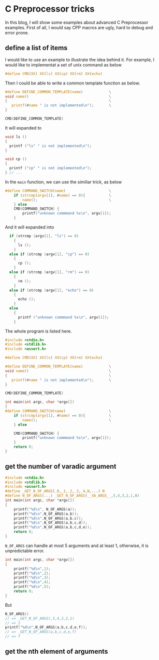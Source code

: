 # C Preprocessor tricks



In this blog, I will show some examples about advanced C Preprocessor
examples. First of all, I would say CPP macros are ugly, hard to debug
and error prone.

## define a list of items

I would like to use an example to illustrate the idea behind it. For
example, I would like to implementat a set of unix command as below

```c
#define CMD(XX) XX(ls) XX(cp) XX(rm) XX(echo)
```

Then I could be able to write a common template function as below.

```c
#define DEFINE_COMMON_TEMPLATE(name)            \
void name()                                     \
{                                               \
   printf(#name " is not implemented\n");       \
}

CMD(DEFINE_COMMON_TEMPLATE)
```

It will expanded to

```c
void ls ()
{
  printf ("ls" " is not implemented\n");
}

void cp ()
{
  printf ("cp" " is not implemented\n");
} // ...
```

In the `main` function, we can use the similiar trick, as below

```c
#define COMMAND_SWITCH(name)                    \
    if (strcmp(argv[1], #name) == 0){           \
        name();                                 \
    } else
    CMD(COMMAND_SWITCH) {
        printf("unknown commmand %s\n", argv[1]);
    }
```

And it will expanded into

```c
  if (strcmp (argv[1], "ls") == 0)
    {
      ls ();
    }
  else if (strcmp (argv[1], "cp") == 0)
    {
      cp ();
    }
  else if (strcmp (argv[1], "rm") == 0)
    {
      rm ();
    }
  else if (strcmp (argv[1], "echo") == 0)
    {
      echo ();
    }
  else
    {
      printf ("unknown commmand %s\n", argv[1]);
    }
```

The whole program is listed here.

```c
#include <stdio.h>
#include <stdlib.h>
#include <assert.h>

#define CMD(XX) XX(ls) XX(cp) XX(rm) XX(echo)

#define DEFINE_COMMON_TEMPLATE(name)            \
void name()                                     \
{                                               \
   printf(#name " is not implemented\n");       \
}

CMD(DEFINE_COMMON_TEMPLATE)

int main(int argc, char *argv[])
{
#define COMMAND_SWITCH(name)                    \
    if (strcmp(argv[1], #name) == 0){           \
        name();                                 \
    } else

    CMD(COMMAND_SWITCH) {
        printf("unknown commmand %s\n", argv[1]);
    }
    return 0;
}
```


## get the number of varadic argument

```c
#include <stdio.h>
#include <stdlib.h>
#include <assert.h>
#define _GET_N_OF_ARGS(_0,_1,_2,_3,_4,N,...) N
#define N_OF_ARGS(...) _GET_N_OF_ARGS(__VA_ARGS__,5,4,3,2,1,0)
int main(int argc, char *argv[])
{
    printf("%d\n", N_OF_ARGS(a));
    printf("%d\n",N_OF_ARGS(a,b));
    printf("%d\n",N_OF_ARGS(a,b,c));
    printf("%d\n",N_OF_ARGS(a,b,c,d));
    printf("%d\n",N_OF_ARGS(a,b,c,d,e));
    return 0;
}
```


`N_OF_ARGS` can handle at most 5 arguments and at least 1, otherwise,
it is unpredictable error.

```c
int main(int argc, char *argv[])
{
    printf("%d\n",1);
    printf("%d\n",2);
    printf("%d\n",3);
    printf("%d\n",4);
    printf("%d\n",5);
    return 0;
}
```


But
```c
N_OF_ARGS()
// => _GET_N_OF_ARGS(,5,4,3,2,1)
// => 1
printf("%d\n",N_OF_ARGS(a,b,c,d,e,f));
// => _GET_N_OF_ARGS(a,b,c,d,e,f)
// => f
```

## get the nth element of arguments
